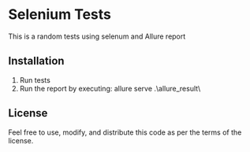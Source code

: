 # Selenium Tests
This is a random tests using selenum and Allure report

## Installation
1. Run tests
2. Run the report by executing: allure serve .\allure_result\


## License
Feel free to use, modify, and distribute this code as per the terms of the license.